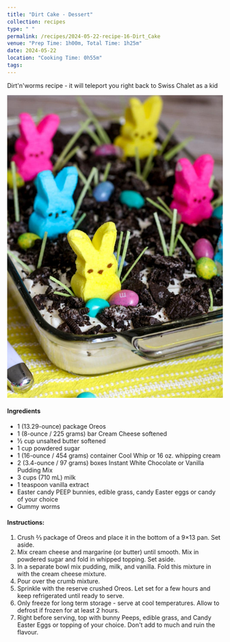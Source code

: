 ```yaml
---
title: "Dirt Cake - Dessert"
collection: recipes
type: " "
permalink: /recipes/2024-05-22-recipe-16-Dirt_Cake
venue: "Prep Time: 1h00m, Total Time: 1h25m"
date: 2024-05-22
location: "Cooking Time: 0h55m"
tags: 
---
```


Dirt'n'worms recipe - it will teleport you right back to Swiss Chalet as a kid

![Dirt Cake](/images/Recipes_Dirt-Cake.jpg)

#### Ingredients

- 1 (13.29-ounce) package Oreos
- 1 (8-ounce / 225 grams) bar Cream Cheese softened
- ½ cup unsalted butter softened
- 1 cup powdered sugar
- 1 (16-ounce / 454 grams) container Cool Whip or 16 oz. whipping cream
- 2 (3.4-ounce / 97 grams) boxes Instant White Chocolate or Vanilla Pudding Mix
- 3 cups (710 mL) milk
- 1 teaspoon vanilla extract
- Easter candy PEEP bunnies, edible grass, candy Easter eggs or candy of your choice
- Gummy worms

#### Instructions:
1. Crush ⅔ package of Oreos and place it in the bottom of a 9×13 pan. Set aside.
2. Mix cream cheese and margarine (or butter) until smooth. Mix in powdered sugar and fold in whipped topping. Set aside.
3. In a separate bowl mix pudding, milk, and vanilla. Fold this mixture in with the cream cheese mixture.
4. Pour over the crumb mixture.
5. Sprinkle with the reserve crushed Oreos. Let set for a few hours and keep refrigerated until ready to serve.
6. Only freeze for long term storage - serve at cool temperatures. Allow to defrost if frozen for at least 2 hours.
6. Right before serving, top with bunny Peeps, edible grass, and Candy Easter Eggs or topping of your choice. Don't add to much and ruin the flavour.

